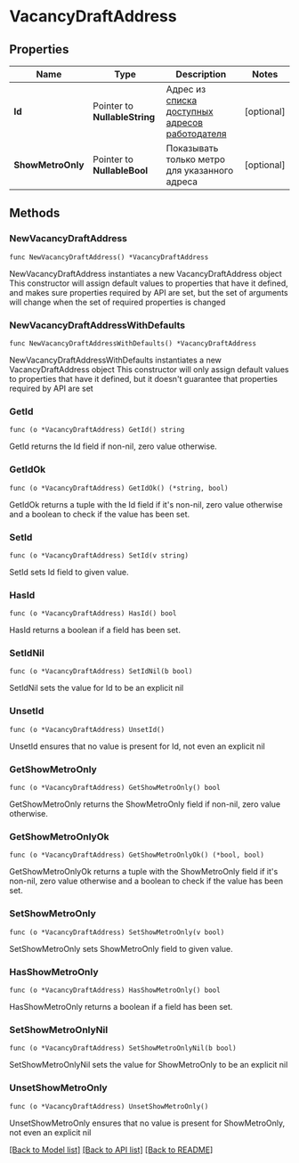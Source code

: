 # VacancyDraftAddress

## Properties

Name | Type | Description | Notes
------------ | ------------- | ------------- | -------------
**Id** | Pointer to **NullableString** | Адрес из [списка доступных адресов работодателя](#tag/Adresa-rabotodatelya/operation/get-employer-addresses) | [optional] 
**ShowMetroOnly** | Pointer to **NullableBool** | Показывать только метро для указанного адреса | [optional] 

## Methods

### NewVacancyDraftAddress

`func NewVacancyDraftAddress() *VacancyDraftAddress`

NewVacancyDraftAddress instantiates a new VacancyDraftAddress object
This constructor will assign default values to properties that have it defined,
and makes sure properties required by API are set, but the set of arguments
will change when the set of required properties is changed

### NewVacancyDraftAddressWithDefaults

`func NewVacancyDraftAddressWithDefaults() *VacancyDraftAddress`

NewVacancyDraftAddressWithDefaults instantiates a new VacancyDraftAddress object
This constructor will only assign default values to properties that have it defined,
but it doesn't guarantee that properties required by API are set

### GetId

`func (o *VacancyDraftAddress) GetId() string`

GetId returns the Id field if non-nil, zero value otherwise.

### GetIdOk

`func (o *VacancyDraftAddress) GetIdOk() (*string, bool)`

GetIdOk returns a tuple with the Id field if it's non-nil, zero value otherwise
and a boolean to check if the value has been set.

### SetId

`func (o *VacancyDraftAddress) SetId(v string)`

SetId sets Id field to given value.

### HasId

`func (o *VacancyDraftAddress) HasId() bool`

HasId returns a boolean if a field has been set.

### SetIdNil

`func (o *VacancyDraftAddress) SetIdNil(b bool)`

 SetIdNil sets the value for Id to be an explicit nil

### UnsetId
`func (o *VacancyDraftAddress) UnsetId()`

UnsetId ensures that no value is present for Id, not even an explicit nil
### GetShowMetroOnly

`func (o *VacancyDraftAddress) GetShowMetroOnly() bool`

GetShowMetroOnly returns the ShowMetroOnly field if non-nil, zero value otherwise.

### GetShowMetroOnlyOk

`func (o *VacancyDraftAddress) GetShowMetroOnlyOk() (*bool, bool)`

GetShowMetroOnlyOk returns a tuple with the ShowMetroOnly field if it's non-nil, zero value otherwise
and a boolean to check if the value has been set.

### SetShowMetroOnly

`func (o *VacancyDraftAddress) SetShowMetroOnly(v bool)`

SetShowMetroOnly sets ShowMetroOnly field to given value.

### HasShowMetroOnly

`func (o *VacancyDraftAddress) HasShowMetroOnly() bool`

HasShowMetroOnly returns a boolean if a field has been set.

### SetShowMetroOnlyNil

`func (o *VacancyDraftAddress) SetShowMetroOnlyNil(b bool)`

 SetShowMetroOnlyNil sets the value for ShowMetroOnly to be an explicit nil

### UnsetShowMetroOnly
`func (o *VacancyDraftAddress) UnsetShowMetroOnly()`

UnsetShowMetroOnly ensures that no value is present for ShowMetroOnly, not even an explicit nil

[[Back to Model list]](../README.md#documentation-for-models) [[Back to API list]](../README.md#documentation-for-api-endpoints) [[Back to README]](../README.md)


